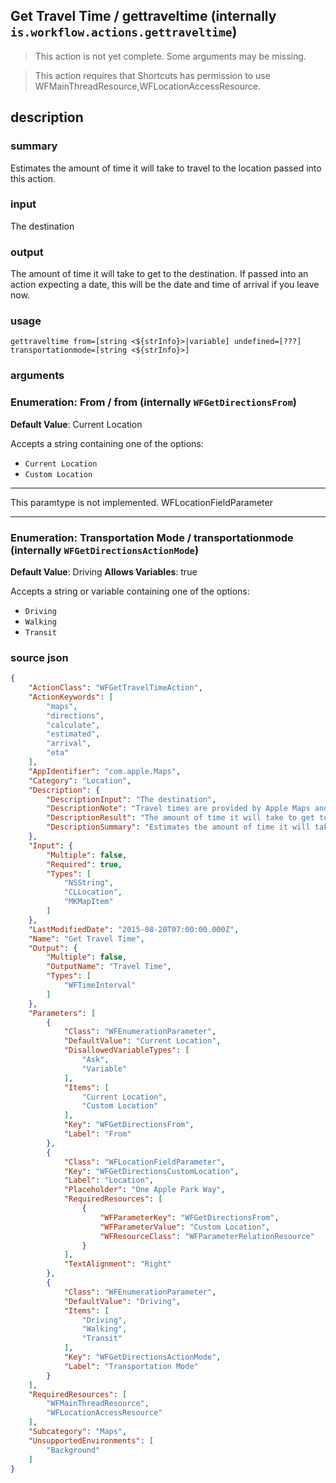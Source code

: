 
## Get Travel Time / gettraveltime (internally `is.workflow.actions.gettraveltime`)

> This action is not yet complete. Some arguments may be missing.


> This action requires that Shortcuts has permission to use WFMainThreadResource,WFLocationAccessResource.


## description
### summary
Estimates the amount of time it will take to travel to the location passed into this action.

### input
The destination

### output
The amount of time it will take to get to the destination. If passed into an action expecting a date, this will be the date and time of arrival if you leave now.

### usage
`gettraveltime from=[string <${strInfo}>|variable] undefined=[???] transportationmode=[string <${strInfo}>]`

### arguments
### Enumeration: From / from (internally `WFGetDirectionsFrom`)
**Default Value**: Current Location


Accepts a string 
containing one of the options:

- `Current Location`
- `Custom Location`

---

This paramtype is not implemented. WFLocationFieldParameter

---

### Enumeration: Transportation Mode / transportationmode (internally `WFGetDirectionsActionMode`)
**Default Value**: Driving
**Allows Variables**: true


Accepts a string 
or variable
containing one of the options:

- `Driving`
- `Walking`
- `Transit`

### source json

```json
{
	"ActionClass": "WFGetTravelTimeAction",
	"ActionKeywords": [
		"maps",
		"directions",
		"calculate",
		"estimated",
		"arrival",
		"eta"
	],
	"AppIdentifier": "com.apple.Maps",
	"Category": "Location",
	"Description": {
		"DescriptionInput": "The destination",
		"DescriptionNote": "Travel times are provided by Apple Maps and take into account current traffic conditions.",
		"DescriptionResult": "The amount of time it will take to get to the destination. If passed into an action expecting a date, this will be the date and time of arrival if you leave now.",
		"DescriptionSummary": "Estimates the amount of time it will take to travel to the location passed into this action."
	},
	"Input": {
		"Multiple": false,
		"Required": true,
		"Types": [
			"NSString",
			"CLLocation",
			"MKMapItem"
		]
	},
	"LastModifiedDate": "2015-08-20T07:00:00.000Z",
	"Name": "Get Travel Time",
	"Output": {
		"Multiple": false,
		"OutputName": "Travel Time",
		"Types": [
			"WFTimeInterval"
		]
	},
	"Parameters": [
		{
			"Class": "WFEnumerationParameter",
			"DefaultValue": "Current Location",
			"DisallowedVariableTypes": [
				"Ask",
				"Variable"
			],
			"Items": [
				"Current Location",
				"Custom Location"
			],
			"Key": "WFGetDirectionsFrom",
			"Label": "From"
		},
		{
			"Class": "WFLocationFieldParameter",
			"Key": "WFGetDirectionsCustomLocation",
			"Label": "Location",
			"Placeholder": "One Apple Park Way",
			"RequiredResources": [
				{
					"WFParameterKey": "WFGetDirectionsFrom",
					"WFParameterValue": "Custom Location",
					"WFResourceClass": "WFParameterRelationResource"
				}
			],
			"TextAlignment": "Right"
		},
		{
			"Class": "WFEnumerationParameter",
			"DefaultValue": "Driving",
			"Items": [
				"Driving",
				"Walking",
				"Transit"
			],
			"Key": "WFGetDirectionsActionMode",
			"Label": "Transportation Mode"
		}
	],
	"RequiredResources": [
		"WFMainThreadResource",
		"WFLocationAccessResource"
	],
	"Subcategory": "Maps",
	"UnsupportedEnvironments": [
		"Background"
	]
}
```
